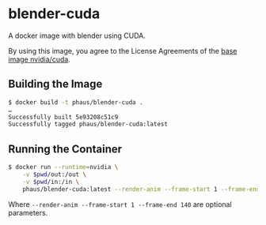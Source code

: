 # blender-cuda

A docker image with blender using CUDA. 

By using this image, you agree to the License Agreements of the [base image nvidia/cuda](https://hub.docker.com/r/nvidia/cuda). 

## Building the Image

```bash
$ docker build -t phaus/blender-cuda .
…
Successfully built 5e93208c51c9
Successfully tagged phaus/blender-cuda:latest
```

## Running the Container

```bash
$ docker run --runtime=nvidia \
    -v $pwd/out:/out \
    -v $pwd/in:/in \
    phaus/blender-cuda:latest --render-anim --frame-start 1 --frame-end 140
```

Where `--render-anim --frame-start 1 --frame-end 140` are optional parameters.
